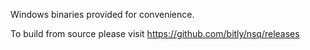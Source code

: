Windows binaries provided for convenience.

To build from source please visit https://github.com/bitly/nsq/releases
